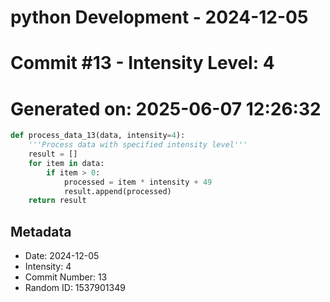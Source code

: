 ﻿# python Development - 2024-12-05
# Commit #13 - Intensity Level: 4
# Generated on: 2025-06-07 12:26:32
```python
def process_data_13(data, intensity=4):
    '''Process data with specified intensity level'''
    result = []
    for item in data:
        if item > 0:
            processed = item * intensity + 49
            result.append(processed)
    return result
```
## Metadata
- Date: 2024-12-05
- Intensity: 4
- Commit Number: 13
- Random ID: 1537901349
